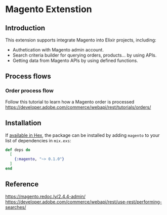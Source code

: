 # Magento Extenstion

## Introduction

This extension supports integrate Magento into Elixir projects, including:

- Authetication with Magento admin account.
- Search criteria builder for querying orders, products... by using APIs.
- Getting data from Magento APIs by using defined functions.

## Process flows

### Order process flow

Follow this tutorial to learn how a Magento order is processed
https://developer.adobe.com/commerce/webapi/rest/tutorials/orders/

## Installation

If [available in Hex](https://hex.pm/docs/publish), the package can be installed
by adding `magento` to your list of dependencies in `mix.exs`:

```elixir
def deps do
  [
    {:magento, "~> 0.1.0"}
  ]
end
```

## Reference

https://magento.redoc.ly/2.4.4-admin/
https://developer.adobe.com/commerce/webapi/rest/use-rest/performing-searches/
